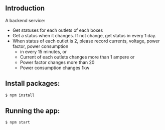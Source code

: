 ## Introduction
A backend service:
  - Get statuses for each outlets of each boxes
  - Get a status when it changes. If not change, get status in every 1 day.
  - When status of each outlet is 2, please record currents, voltage, power factor, power consumption
    - in every 15 minutes, or 
    - Current of each outlets changes more than 1 ampere or 
    - Power factor changes more than 20
    - Power consumption changes 1kw

## Install packages: 

```bash
$ npm install
```

## Running the app:

```bash
$ npm start
```
